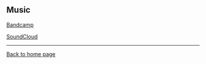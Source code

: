 ## Music

[Bandcamp](https://nintendult.bandcamp.com/)

[SoundCloud](https://soundcloud.com/nintendult)

----

[Back to home page](/)
